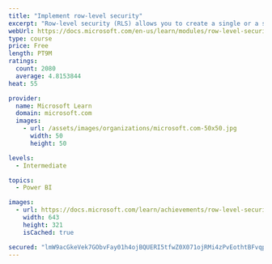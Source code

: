 ```yaml
---
title: "Implement row-level security"
excerpt: "Row-level security (RLS) allows you to create a single or a set of reports that targets data for a specific user. In this module, you will learn how to implement RLS by using either a static or dynamic method and how Microsoft Power BI simplifies testing RLS in Power BI Desktop and Power BI service."
webUrl: https://docs.microsoft.com/en-us/learn/modules/row-level-security-power-bi/
type: course
price: Free
length: PT9M
ratings:
  count: 2080
  average: 4.8153844
heat: 55

provider:
  name: Microsoft Learn
  domain: microsoft.com
  images:
    - url: /assets/images/organizations/microsoft.com-50x50.jpg
      width: 50
      height: 50

levels:
  - Intermediate

topics:
  - Power BI

images:
  - url: https://docs.microsoft.com/learn/achievements/row-level-security-power-bi-social.png
    width: 643
    height: 321
    isCached: true

secured: "lmW9acGkeVek7GObvFay01h4ojBQUERI5tfwZ0X071ojRMi4zPvEothtBFvqpVcGQ+M9DAyZT9YSFvQnDpK85JmnewVqaUb8R4AC/lnSoPqVxbFkF93ir4GdFZiudD+9E8QqosA4aV0WNyGXtctogyZMXrp6y1v2RuxzgLiN/fwNfxcpc7D8AJzB4XXAv1c3yPUm/YBhvOHt3ScocLHz1YwaQFFSspFE/bwZd6BjTmGfk2ppzEjoJ78VVeMGfIpDIhV13m/Cwg6BYtyEuDIT/QFRmYIk4FvMdUB4nsqX0DlEYqXdK1mGbfTKSK0vzmNCD+nPy3ziqJkz4qmcm6JVPrvfFFeYV5yO98ZytqrVM1QV/agD6qYEO1nifHWbPfV8qYB12KJ/ccoDurjwpl3Dz1DD6LP70EF5ZzEeE/Zl+CM=;8ahBQiepZXLWFpuQozltQw=="
---
```


